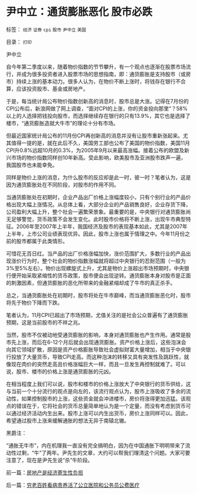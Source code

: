 # 尹中立：通货膨胀恶化&nbsp;股市必跌

标签： `经济` `证券` `cpi` `股市` `尹中立` `美国` 

目录： `打印`

尹中立



自今年第二季度以来，随着物价指数的节节攀升，有一个观点也逐渐在股票市场流行，并成为很多投资者进入股票市场的思想指南，即：通货膨胀是支持股市（或房市）持续上涨的基本动力。很多人认为，在物价不断上涨时，将钱存在银行不合算，应该投资股市、基金或房地产。



于是，每当统计局公布物价指数创新高的消息时，股市总是大涨。记得在7月份的CPI公布后，新浪网做了网上调查，“面对CPI的上涨，你的资金投向那里”？58%以上的人选择把钱投向股市，而选择继续存在银行的只有13.9%，其它也是选择了楼市，“通货膨胀造就大牛市”的理论十分有市场。



但最近国家统计局公布的11月份CPI再创新高的消息并没有让股市重新涨起来。尤其值得一提的是，就在此后不久，美国劳工部也公布了美国的物价指数，美国11月CPI升0.8%远超10月的0.3%，为2005年9月以来最高涨幅。接着公布的欧盟及新兴市场的物价指数同样创10年新高。受此影响，欧美股市及亚洲股市跌声一遍，我国股市也未能幸免。



同样是物价上涨的消息，为什么股市的反应却是此一时，彼一时？笔者认为，这是因为通货膨胀处在不同阶段，对股市的作用不同。



当通货膨胀处在初期时，企业产品出厂价格上涨幅度较小，只有个别行业的产品价格出现大幅上涨情况。从总体上看，大部分企业的产品销售良好，企业存货下降，公司盈利大幅上升，整个社会一遍繁荣景象。最重要的是，中央银行对通货膨胀尚无足够警觉，货币政策不会发生变化。此时股市价格将不断上涨，出现牛市典型特征。2006年至2007年上半年，我国经济及股市的表现基本如此，尤其是2007年上半年，上市公司业绩表现优异。因此，股市上涨也属于情理之中。今年11月份之前的股市都属于此类情形。



可惜花无百日红。当产品的出厂价格涨幅加快，涨价范围扩大，多数行业的产品出现涨价行为时，整个社会的物价指数涨幅就将超过中央银行的忍耐范围（一般为3%至5%左右）。物价出现螺旋式上升，尤其是物价上涨超出市场预期时，中央银行便开始采取紧缩性的货币政策，股市便会出现逆转。通货膨胀本身对股市是正面的刺激因素，但通货膨胀的恶化所带来的金融紧缩却成了牛市的真正杀手。



总之，当通货膨胀处在初期时，股市将处在牛市巅峰，而当通货膨胀恶化时，股市将先于物价下降而下跌。



笔者认为，11月CPI已超出了市场预期，尤值关注的是社会公众普遍有了通货膨胀预期，这是当前股市的不祥之兆。



当然，股市不仅被动地受通货膨胀的影响，本身对通货膨胀也产生作用。通常是股市先上涨，而后在6-12个月后就会出现通货膨胀。资产价格上涨后，这些泡沫会向其它领域扩散，原因是资产价格膨胀导致社会虚拟财富大量增加，相当于中央银行投放了大量货币，导致CPI走高。而这种泡沫的转移又具有突发性及跳跃性，就像现在肉价的突然走高且价格涨幅巨大一样，而且一旦发生再控制就难了。可以说，股市、楼市的价格上涨是通货膨胀的元凶。



在相当程度上我们可以说，股市和楼市的价格上涨放大了中央银行的货币供给，这与当前一个十分流行的观点是向左的，该流行观点认为，股市上涨吸收了多余的流动性，如果控制股市的上涨，这些资金就会冲进楼市，房价将涨得更加迅猛。该观点的错误在于，它将社会的货币总量简单地认为是一个定量，而没有考虑到货币可以通过经济活动内生出来。股市上涨可以内生出货币，房价上涨同样可以。因此，希望通过股市上涨来缓解通胀的想法无异于南辕北辙。



黑爵注：



“通胀无牛市”，内在机理我一直没有完全搞明白，因为在中国通胀下明明带来了流动性过剩，“牛”了两年。尹先生的文章，大约可以帮我们理清这个问题。大家可要注意了，现在是尹先生说“杀”牛阶段。

前一篇：[房地产是经济寄生性负担](../../../2007/12/29/房地产是经济寄生性负担.md)

后一篇：[穷老百姓看病贵养活了公立医院和公务员公费医疗](../../../2008/1/1/穷老百姓看病贵养活了公立医院和公务员公费医疗.md)